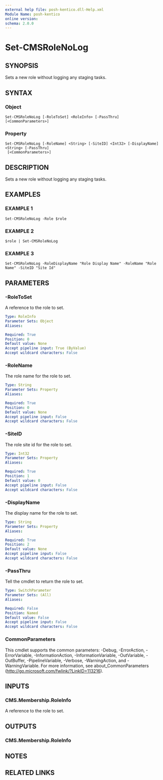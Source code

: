 ```yaml
---
external help file: posh-kentico.dll-Help.xml
Module Name: posh-kentico
online version:
schema: 2.0.0
---
```


# Set-CMSRoleNoLog

## SYNOPSIS
Sets a new role without logging any staging tasks.

## SYNTAX

### Object
```
Set-CMSRoleNoLog [-RoleToSet] <RoleInfo> [-PassThru] [<CommonParameters>]
```

### Property
```
Set-CMSRoleNoLog [-RoleName] <String> [-SiteID] <Int32> [-DisplayName] <String> [-PassThru]
 [<CommonParameters>]
```

## DESCRIPTION
Sets a new role without logging any staging tasks.

## EXAMPLES

### EXAMPLE 1
```
Set-CMSRoleNoLog -Role $role
```

### EXAMPLE 2
```
$role | Set-CMSRoleNoLog
```

### EXAMPLE 3
```
Set-CMSRoleNoLog -RoleDisplayName "Role Display Name" -RoleName "Role Name" -SiteID "Site Id"
```

## PARAMETERS

### -RoleToSet
A reference to the role to set.

```yaml
Type: RoleInfo
Parameter Sets: Object
Aliases:

Required: True
Position: 0
Default value: None
Accept pipeline input: True (ByValue)
Accept wildcard characters: False
```

### -RoleName
The role name for the role to set.

```yaml
Type: String
Parameter Sets: Property
Aliases:

Required: True
Position: 0
Default value: None
Accept pipeline input: False
Accept wildcard characters: False
```

### -SiteID
The role site id for the role to set.

```yaml
Type: Int32
Parameter Sets: Property
Aliases:

Required: True
Position: 1
Default value: 0
Accept pipeline input: False
Accept wildcard characters: False
```

### -DisplayName
The display name for the role to set.

```yaml
Type: String
Parameter Sets: Property
Aliases:

Required: True
Position: 2
Default value: None
Accept pipeline input: False
Accept wildcard characters: False
```

### -PassThru
Tell the cmdlet to return the role to set.

```yaml
Type: SwitchParameter
Parameter Sets: (All)
Aliases:

Required: False
Position: Named
Default value: False
Accept pipeline input: False
Accept wildcard characters: False
```

### CommonParameters
This cmdlet supports the common parameters: -Debug, -ErrorAction, -ErrorVariable, -InformationAction, -InformationVariable, -OutVariable, -OutBuffer, -PipelineVariable, -Verbose, -WarningAction, and -WarningVariable.
For more information, see about_CommonParameters (http://go.microsoft.com/fwlink/?LinkID=113216).

## INPUTS

### CMS.Membership.RoleInfo
A reference to the role to set.

## OUTPUTS

### CMS.Membership.RoleInfo

## NOTES

## RELATED LINKS
